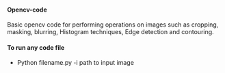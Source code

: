 #### Opencv-code

Basic opencv code for performing operations on images such as cropping, masking, blurring, Histogram techniques, Edge detection and contouring.
#### To run any code file
* Python filename.py -i path to input image
  
